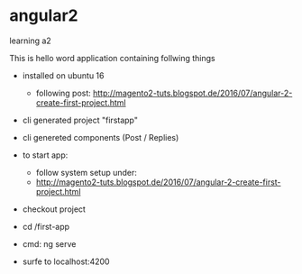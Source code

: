 # angular2
learning a2

This is hello word application containing follwing things

- installed on ubuntu 16
  - following post: http://magento2-tuts.blogspot.de/2016/07/angular-2-create-first-project.html
- cli generated project "firstapp"
- cli genereted components (Post / Replies)


- to start app:
  - follow system setup under:
  - http://magento2-tuts.blogspot.de/2016/07/angular-2-create-first-project.html

- checkout project
 - cd /first-app
 - cmd: ng serve
 - surfe to localhost:4200


